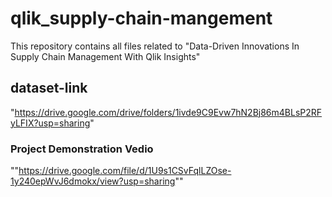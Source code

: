 # qlik_supply-chain-mangement
This repository contains all files related to "Data-Driven Innovations In Supply Chain Management With Qlik Insights"
## dataset-link 
"https://drive.google.com/drive/folders/1ivde9C9Evw7hN2Bj86m4BLsP2RFyLFIX?usp=sharing"
### Project Demonstration Vedio
""https://drive.google.com/file/d/1U9s1CSvFqlLZOse-1y240epWvJ6dmokx/view?usp=sharing""



